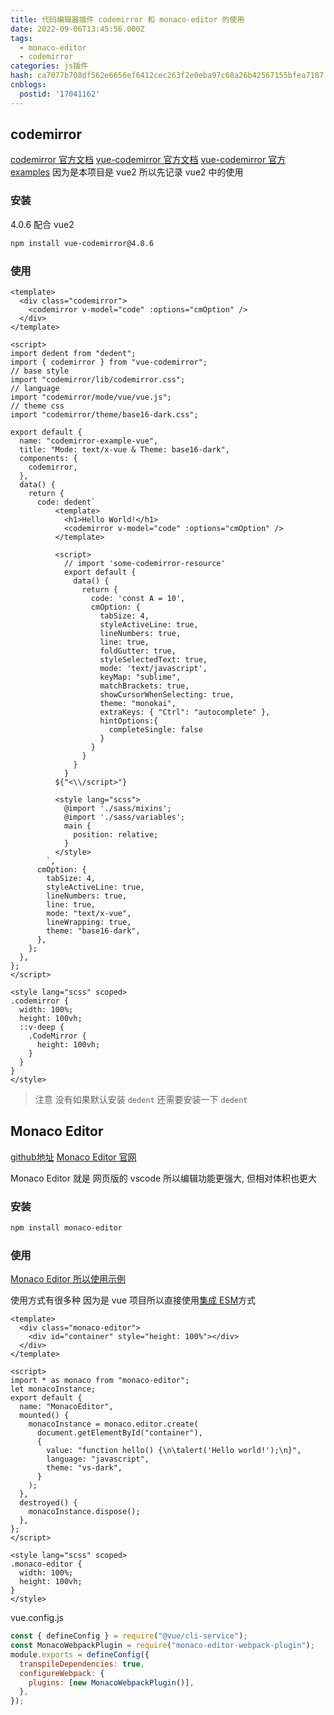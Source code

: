 ```yaml
---
title: 代码编辑器插件 codemirror 和 monaco-editor 的使用
date: 2022-09-06T13:45:56.000Z
tags:
  - monaco-editor
  - codemirror
categories: js插件
hash: ca7077b708df562e6656ef6412cec263f2e0eba97c68a26b42567155bfea7187
cnblogs:
  postid: '17041162'
---
```


## codemirror

[codemirror 官方文档](https://codemirror.net/5/index.html)
[vue-codemirror 官方文档](https://v1.github.surmon.me/vue-codemirror/)
[vue-codemirror 官方 examples](https://github.com/surmon-china/surmon-china.github.io/tree/vue2/projects/vue-codemirror/examples)
因为是本项目是 vue2 所以先记录 vue2 中的使用

### 安装

4.0.6 配合 vue2

```sh
npm install vue-codemirror@4.0.6 
```
<!-- more -->
### 使用

```vue
<template>
  <div class="codemirror">
    <codemirror v-model="code" :options="cmOption" />
  </div>
</template>

<script>
import dedent from "dedent";
import { codemirror } from "vue-codemirror";
// base style
import "codemirror/lib/codemirror.css";
// language
import "codemirror/mode/vue/vue.js";
// theme css
import "codemirror/theme/base16-dark.css";

export default {
  name: "codemirror-example-vue",
  title: "Mode: text/x-vue & Theme: base16-dark",
  components: {
    codemirror,
  },
  data() {
    return {
      code: dedent`
          <template>
            <h1>Hello World!</h1>
            <codemirror v-model="code" :options="cmOption" />
          </template>

          <script>
            // import 'some-codemirror-resource'
            export default {
              data() {
                return {
                  code: 'const A = 10',
                  cmOption: {
                    tabSize: 4,
                    styleActiveLine: true,
                    lineNumbers: true,
                    line: true,
                    foldGutter: true,
                    styleSelectedText: true,
                    mode: 'text/javascript',
                    keyMap: "sublime",
                    matchBrackets: true,
                    showCursorWhenSelecting: true,
                    theme: "monokai",
                    extraKeys: { "Ctrl": "autocomplete" },
                    hintOptions:{
                      completeSingle: false
                    }
                  }
                }
              }
            }
          ${"<\\/script>"}

          <style lang="scss">
            @import './sass/mixins';
            @import './sass/variables';
            main {
              position: relative;
            }
          </style>
        `,
      cmOption: {
        tabSize: 4,
        styleActiveLine: true,
        lineNumbers: true,
        line: true,
        mode: "text/x-vue",
        lineWrapping: true,
        theme: "base16-dark",
      },
    };
  },
};
</script>

<style lang="scss" scoped>
.codemirror {
  width: 100%;
  height: 100vh;
  ::v-deep {
    .CodeMirror {
      height: 100vh;
    }
  }
}
</style>

```

> 注意 没有如果默认安装 `dedent` 还需要安装一下 `dedent`

## Monaco Editor

[github地址](https://github.com/microsoft/monaco-editor)
[Monaco Editor 官网](https://microsoft.github.io/monaco-editor/)

Monaco Editor 就是 网页版的 vscode 所以编辑功能更强大, 但相对体积也更大

### 安装

```sh
npm install monaco-editor
```

### 使用

[Monaco Editor 所以使用示例](https://github.com/microsoft/monaco-editor/tree/main/samples)

使用方式有很多种 因为是 vue 项目所以直接使用[集成 ESM](https://github.com/microsoft/monaco-editor/blob/main/docs/integrate-esm.md)方式

```vue
<template>
  <div class="monaco-editor">
    <div id="container" style="height: 100%"></div>
  </div>
</template>

<script>
import * as monaco from "monaco-editor";
let monacoInstance;
export default {
  name: "MonacoEditor",
  mounted() {
    monacoInstance = monaco.editor.create(
      document.getElementById("container"),
      {
        value: "function hello() {\n\talert('Hello world!');\n}",
        language: "javascript",
        theme: "vs-dark",
      }
    );
  },
  destroyed() {
    monacoInstance.dispose();
  },
};
</script>

<style lang="scss" scoped>
.monaco-editor {
  width: 100%;
  height: 100vh;
}
</style>
```

vue.config.js

```js
const { defineConfig } = require("@vue/cli-service");
const MonacoWebpackPlugin = require("monaco-editor-webpack-plugin");
module.exports = defineConfig({
  transpileDependencies: true,
  configureWebpack: {
    plugins: [new MonacoWebpackPlugin()],
  },
});

```
